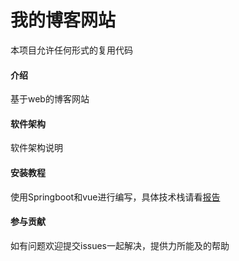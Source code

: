 # 我的博客网站

本项目允许任何形式的复用代码

#### 介绍
基于web的博客网站

#### 软件架构
软件架构说明


#### 安装教程

使用Springboot和vue进行编写，具体技术栈请看[报告](Web程序设计期末作业报告.md)

#### 参与贡献

如有问题欢迎提交issues一起解决，提供力所能及的帮助


